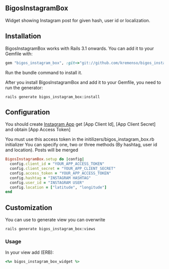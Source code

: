 ## BigosInstagramBox
Widget showing Instagram post for given hash, user id or localization. 

## Installation

BigosInstagramBox works with Rails 3.1 onwards. You can add it to your Gemfile with:

```ruby
gem "bigos_instagram_box", :git=>"git://github.com/kremenso/bigos_instagram_box.git"
```

Run the bundle command to install it.

After you install BigosInstagramBox and add it to your Gemfile, you need to run the generator:

```console
rails generate bigos_instagram_box:install
```

## Configuration

You should create [Instagram App](http://instagram.com/developer/) get [App Client Id], [App Client Secret] and obtain [App Access Token]

You must use this access token in the initilizers/bigos_instagram_box.rb initializer
You  can specify one, two or three methods (By hashtag, user id and location). Posts will be merged

```ruby
BigosInstagramBox.setup do |config|
  config.client_id = "YOUR_APP_ACCESS_TOKEN"
  config.client_secret = "YOUR_APP_CLIENT_SECRET"
  config.access_token = "YOUR_APP_ACCESS_TOKEN"
  config.hashtag = "INSTAGRAM HASHTAG"
  config.user_id = "INSTAGRAM USER"
  config.location = ["latitude", "longitude"]
end
```


## Customization

You can use to generate view you can overwrite
```console
rails generate bigos_instagram_box:views
```

### Usage

In your view add (ERB):
```ruby
<%= bigos_instagram_box_widget %>
```
